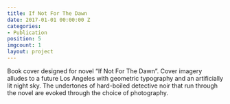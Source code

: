 ```yaml
---
title: If Not For The Dawn
date: 2017-01-01 00:00:00 Z
categories:
- Publication
position: 5
imgcount: 1
layout: project
---
```


Book cover designed for novel “If Not For The Dawn”. Cover imagery alludes to a future Los Angeles with geometric typography and an artificially lit night sky. The undertones of hard-boiled detective noir that run through the novel are evoked through the choice of photography.
